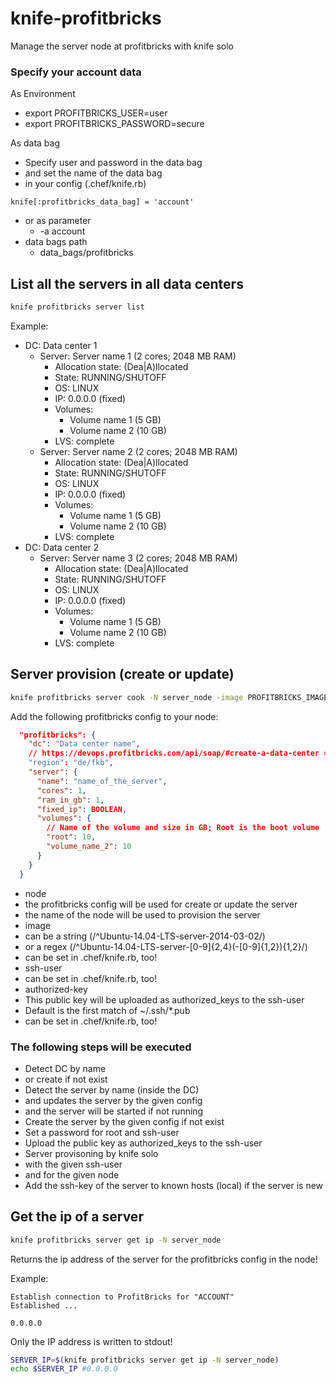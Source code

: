 # knife-profitbricks
Manage the server node at profitbricks with knife solo

### Specify your account data
As Environment

 * export PROFITBRICKS_USER=user
 * export PROFITBRICKS_PASSWORD=secure

As data bag

 * Specify user and password in the data bag
 * and set the name of the data bag
  * in your config (.chef/knife.rb)

   ```
   knife[:profitbricks_data_bag] = 'account'
   ```

  * or as parameter
    * -a account
  * data bags path
    * data_bags/profitbricks

## List all the servers in all data centers

```bash
knife profitbricks server list
```

Example:

 * DC: Data center 1
   * Server: Server name 1 (2 cores; 2048 MB RAM)
     * Allocation state: (Dea|A)llocated
     * State: RUNNING/SHUTOFF
     * OS: LINUX
     * IP: 0.0.0.0 (fixed)
     * Volumes:
       * Volume name 1 (5 GB)
       * Volume name 2 (10 GB)
     * LVS: complete
   * Server: Server name 2 (2 cores; 2048 MB RAM)
     * Allocation state: (Dea|A)llocated
     * State: RUNNING/SHUTOFF
     * OS: LINUX
     * IP: 0.0.0.0 (fixed)
     * Volumes:
       * Volume name 1 (5 GB)
       * Volume name 2 (10 GB)
     * LVS: complete
 * DC: Data center 2
   * Server: Server name 3 (2 cores; 2048 MB RAM)
     * Allocation state: (Dea|A)llocated
     * State: RUNNING/SHUTOFF
     * OS: LINUX
     * IP: 0.0.0.0 (fixed)
     * Volumes:
       * Volume name 1 (5 GB)
       * Volume name 2 (10 GB)
     * LVS: complete

## Server provision (create or update)

```bash
knife profitbricks server cook -N server_node -image PROFITBRICKS_IMAGE_NAME -u SSH_USER -authorized-key ~/.ssh/id_rsa.pub
```

Add the following profitbricks config to your node:

```json
  "profitbricks": {
    "dc": "Data center name",
    // https://devops.profitbricks.com/api/soap/#create-a-data-center => locations
    "region": "de/fkb", 
    "server": {
      "name": "name_of_the_server",
      "cores": 1,
      "ram_in_gb": 1,
      "fixed_ip": BOOLEAN,
      "volumes": {
        // Name of the volume and size in GB; Root is the boot volume
        "root": 10, 
        "volume_name_2": 10
      }
    }
  }
```

 * node
  * the profitbricks config will be used for create or update the server
  * the name of the node will be used to provision the server
 * image
  * can be a string (/^Ubuntu-14.04-LTS-server-2014-03-02/)
  * or a regex (/^Ubuntu-14.04-LTS-server-[0-9]{2,4}(-[0-9]{1,2}){1,2}/)
  * can be set in .chef/knife.rb, too!
 * ssh-user
  * can be set in .chef/knife.rb, too!
 * authorized-key
  * This public key will be uploaded as authorized_keys to the ssh-user
  * Default is the first match of ~/.ssh/*.pub
  * can be set in .chef/knife.rb, too!

### The following steps will be executed

 * Detect DC by name
  * or create if not exist
 * Detect the server by name (inside the DC) 
  * and updates the server by the given config
  * and the server will be started if not running
 * Create the server by the given config if not exist
  * Set a password for root and ssh-user
  * Upload the public key as authorized_keys to the ssh-user
 * Server provisoning by knife solo
  * with the given ssh-user
  * and for the given node
 * Add the ssh-key of the server to known hosts (local) if the server is new

## Get the ip of a server

```bash
knife profitbricks server get ip -N server_node
```

Returns the ip address of the server for the profitbricks config in the node!

Example:

```
Establish connection to ProfitBricks for "ACCOUNT"
Established ...

0.0.0.0
```

Only the IP address is written to stdout!

```bash
SERVER_IP=$(knife profitbricks server get ip -N server_node)
echo $SERVER_IP #0.0.0.0
```
